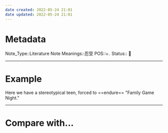 ```yaml
---
date created: 2022-05-24 21:01
date updated: 2022-05-24 21:01
---
```


# Metadata

Note_Type::Literature Note
Meanings::忍受
POS::`v.`
Status:: 👶

---

# Example

Here we have a stereotypical teen, forced to ==endure== "Family Game Night."

---

# Compare with...

